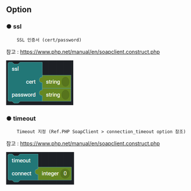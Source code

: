 ## Option

### ● ssl

        SSL 인증서 (cert/password)

참고 : https://www.php.net/manual/en/soapclient.construct.php

![](../../../../img/assets/image%20%28207%29.png)

### ● timeout

        Timeout 지정 (Ref.PHP SoapClient > connection_timeout option 참조)

참고 : https://www.php.net/manual/en/soapclient.construct.php

![](../../../../img/assets/image%20%28164%29.png)
